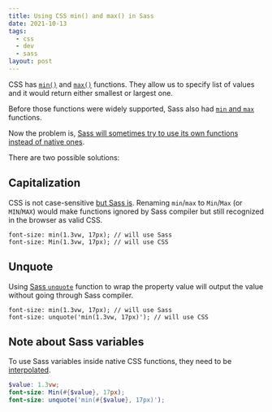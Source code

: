 ```yaml
---
title: Using CSS min() and max() in Sass
date: 2021-10-13
tags:
  - css
  - dev
  - sass
layout: post
---
```


CSS has [`min()`](https://developer.mozilla.org/en-US/docs/Web/CSS/min()) and [`max()`](https://developer.mozilla.org/en-US/docs/Web/CSS/max()) functions. They allow us to specify list of values and it would return either smallest or largest one.

Before those functions were widely supported, Sass also had [`min` and `max`](https://sass-lang.com/documentation/modules/math) functions.

Now the problem is, [Sass will sometimes try to use its own functions instead of native ones](https://chipcullen.com/css-min-max-clamp-functions/#a-note-on-using-sass--scss).

There are two possible solutions:

## Capitalization

CSS is not case-sensitive [but Sass is](https://github.com/sass/sass/issues/2849). Renaming `min`/`max` to `Min`/`Max` (or `MIN`/`MAX`) would make functions ignored by Sass compiler but still recognized in the browser as valid CSS.

```
font-size: min(1.3vw, 17px); // will use Sass
font-size: Min(1.3vw, 17px); // will use CSS
```

## Unquote

Using [Sass `unquote`](https://wikimass.com/sass/unquote) function to wrap the property value will output the value without going through Sass compiler.

```
font-size: min(1.3vw, 17px); // will use Sass
font-size: unquote('min(1.3vw, 17px)'); // will use CSS
```

## Note about Sass variables

To use Sass variables inside native CSS functions, they need to be [interpolated](https://sass-lang.com/documentation/interpolation).

```scss
$value: 1.3vw;
font-size: Min(#{$value}, 17px);
font-size: unquote('min(#{$value}, 17px)');
```
